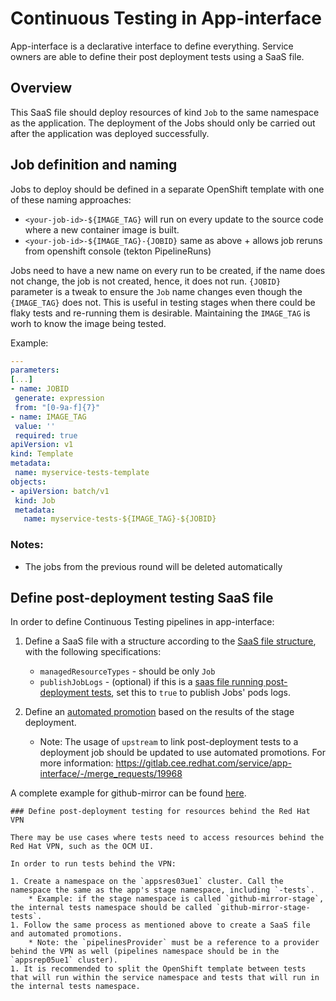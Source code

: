 # Continuous Testing in App-interface

App-interface is a declarative interface to define everything.
Service owners are able to define their post deployment tests using a SaaS file.

## Overview

This SaaS file should deploy resources of kind `Job` to the same namespace as the application. The deployment of the Jobs should only be carried out after the application was deployed successfully.

## Job definition and naming
Jobs to deploy should be defined in a separate OpenShift template with one of these naming approaches:
* `<your-job-id>-${IMAGE_TAG}` will run on every update to the source code where a new container image is built.
* `<your-job-id>-${IMAGE_TAG}-{JOBID}` same as above + allows job reruns from openshift console (tekton PipelineRuns)

Jobs need to have a new name on every run to be created, if the name does not change, the job is not created, hence, it does not run.
`{JOBID}` parameter is a tweak to ensure the `Job` name changes even though the `{IMAGE_TAG}` does not. This is useful in testing stages
 when there could be flaky tests and re-running them is desirable. Maintaining the `IMAGE_TAG` is worh to know the image being tested.

 Example:
 ```yaml
---
parameters:
[...]
- name: JOBID
  generate: expression
  from: "[0-9a-f]{7}"
- name: IMAGE_TAG
  value: ''
  required: true
apiVersion: v1
kind: Template
metadata:
  name: myservice-tests-template
objects:
- apiVersion: batch/v1
  kind: Job
  metadata:
    name: myservice-tests-${IMAGE_TAG}-${JOBID}
```
### Notes:
* The jobs from the previous round will be deleted automatically
## Define post-deployment testing SaaS file

In order to define Continuous Testing pipelines in app-interface:

1. Define a SaaS file with a structure according to the [SaaS file structure](/docs/app-sre/continuous-delivery-in-app-interface.md#saas-file-structure), with the following specifications:
    * `managedResourceTypes` - should be only `Job`
    * `publishJobLogs` - (optional) if this is a [saas file running post-deployment tests](), set this to `true` to publish Jobs' pods logs.

2. Define an [automated promotion](https://gitlab.cee.redhat.com/service/app-interface/-/blob/master/docs/app-sre/continuous-delivery-in-app-interface.md#automatedgated-promotions) based on the results of the stage deployment.
    * Note: The usage of `upstream` to link post-deployment tests to a deployment job should be updated to use automated promotions. For more information: https://gitlab.cee.redhat.com/service/app-interface/-/merge_requests/19968

A complete example for github-mirror can be found [here](/data/services/github-mirror/cicd/test.yaml).

```
### Define post-deployment testing for resources behind the Red Hat VPN

There may be use cases where tests need to access resources behind the Red Hat VPN, such as the OCM UI.

In order to run tests behind the VPN:

1. Create a namespace on the `appsres03ue1` cluster. Call the namespace the same as the app's stage namespace, including `-tests`.
    * Example: if the stage namespace is called `github-mirror-stage`, the internal tests namespace should be called `github-mirror-stage-tests`.
1. Follow the same process as mentioned above to create a SaaS file and automated promotions.
    * Note: the `pipelinesProvider` must be a reference to a provider behind the VPN as well (pipelines namespace should be in the `appsrep05ue1` cluster).
1. It is recommended to split the OpenShift template between tests that will run within the service namespace and tests that will run in the internal tests namespace.
